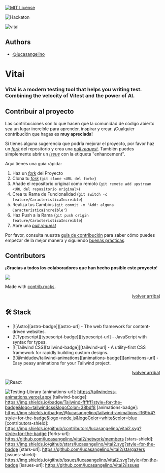 [![MIT License](https://img.shields.io/badge/License-MIT-green.svg)](https://choosealicense.com/licenses/mit/)

![Hackaton](https://img.shields.io/badge/Midudev-Hackaton-8A2BE2)




![vitai](https://github.com/user-attachments/assets/6d89eb68-d16f-4fe0-8e3c-7be1ea7716f3)
## Authors

- [@lucasangelino](https://www.github.com/lucasangelino)


# Vitai

### Vitai is a modern testing tool that helps you writing test. Combining the velocity of Vitest and the power of AI.







## Contribuir al proyecto

Las contribuciones son lo que hacen que la comunidad de código abierto sea un lugar increíble para aprender, inspirar y crear. ¡Cualquier contribución que hagas es **muy apreciada**!

Si tienes alguna sugerencia que podría mejorar el proyecto, por favor haz un [_fork_](https://github.com/midudev/la-velada-web-oficial/fork) del repositorio y crea una [_pull request_](https://github.com/midudev/la-velada-web-oficial/pulls). También puedes simplemente abrir un [_issue_](https://github.com/midudev/la-velada-web-oficial/issues) con la etiqueta "enhancement".

Aquí tienes una guía rápida:

1. Haz un [_fork_](https://github.com/midudev/la-velada-web-oficial/fork) del Proyecto
2. Clona tu [_fork_](https://github.com/midudev/la-velada-web-oficial/fork) (`git clone <URL del fork>`)
3. Añade el repositorio original como remoto (`git remote add upstream <URL del repositorio original>`)
4. Crea tu Rama de Funcionalidad (`git switch -c feature/CaracteristicaIncreible`)
5. Realiza tus Cambios (`git commit -m 'Add: alguna CaracterísticaIncreible'`)
6. Haz Push a la Rama (`git push origin feature/CaracteristicaIncreible`)
7. Abre una [_pull request_](https://github.com/midudev/la-velada-web-oficial/pulls)

Por favor, consulta nuestra [guía de contribución](https://github.com/midudev/la-velada-web-oficial/blob/master/CONTRIBUTING.md) para saber cómo puedes empezar de la mejor manera y siguiendo [buenas prácticas](https://github.com/midudev/la-velada-web-oficial/blob/main/CONTRIBUTING.md#buenas-prácticas-).

## Contributors
**¡Gracias a todos los colaboradores que han hecho posible este proyecto!**

<a href="https://github.com/lucasangelino/vitai2/graphs/contributors">
  <img src="https://contrib.rocks/image?repo=lucasangelino/vitai2" />
</a>

Made with [contrib.rocks](https://contrib.rocks).

<p align="right">(<a href="#readme-top">volver arriba</a>)</p>

## 🛠️ Stack

- [![Astro][astro-badge]][astro-url] - The web framework for content-driven websites.
- [![Typescript][typescript-badge]][typescript-url] - JavaScript with syntax for types.
- [![Tailwind CSS][tailwind-badge]][tailwind-url] - A utility-first CSS framework for rapidly building custom designs.
- [![@midudev/tailwind-animations][animations-badge]][animations-url] - Easy peasy animations for your Tailwind project.

<p align="right">(<a href="#readme-top">volver arriba</a>)</p>

![React](https://img.shields.io/badge/react-%2320232a.svg?style=for-the-badge&logo=react&logoColor=%2361DAFB)

![Testing-Library](https://img.shields.io/badge/-TestingLibrary-%23E33332?style=for-the-badge&logo=testing-library&logoColor=white)
[animations-url]: https://tailwindcss-animations.vercel.app/
[tailwind-badge]: https://img.shields.io/badge/Tailwind-ffffff?style=for-the-badge&logo=tailwindcss&logoColor=38bdf8
[animations-badge]: https://img.shields.io/badge/@lucasangelino/tailwind-animations-ff69b4?style=for-the-badge&logo=node.js&logoColor=white&color=blue
[contributors-shield]: https://img.shields.io/github/contributors/lucasangelino/vitai2.svg?style=for-the-badge
[forks-url]: https://github.com/lucasangelino/vitai2/network/members
[stars-shield]: https://img.shields.io/github/stars/lucasangelino/vitai2.svg?style=for-the-badge
[stars-url]: https://github.com/lucasangelino/vitai2/stargazers
[issues-shield]: https://img.shields.io/github/issues/lucasangelino/vitai2.svg?style=for-the-badge
[issues-url]: https://github.com/lucasangelino/vitai2/issues
